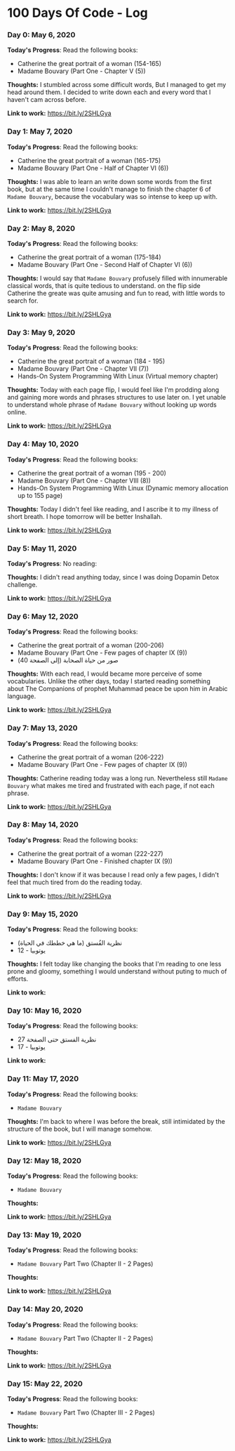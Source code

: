 
#  100 Days Of Code - Log

###  Day 0: May 6, 2020

**Today's Progress**: Read the following books:

* Catherine the great portrait of a woman (154-165)
* Madame Bouvary (Part One - Chapter V (5))

**Thoughts:** I stumbled across some difficult words, But I managed to get my head around them.
I decided to write down each and every word that I haven't cam across before.

**Link to work:** https://bit.ly/2SHLGya


###  Day 1: May 7, 2020

**Today's Progress**: Read the following books:

* Catherine the great portrait of a woman (165-175)
* Madame Bouvary (Part One - Half of Chapter VI (6))

**Thoughts:** I was able to learn an write down some words from the first book, but at the same time
I couldn't manage to finish the chapter 6 of `Madame Bouvary`, because the vocabulary was so intense to keep up with.

**Link to work:** https://bit.ly/2SHLGya


###  Day 2: May 8, 2020

**Today's Progress**: Read the following books:

* Catherine the great portrait of a woman (175-184)
* Madame Bouvary (Part One - Second Half of Chapter VI (6))

**Thoughts:** I would say that `Madame Bouvary` profusely filled with innumerable classical words, that is quite tedious to understand. on the flip side Catherine the greate was quite amusing and fun to read, with little words to search for.

**Link to work:** https://bit.ly/2SHLGya


###  Day 3: May 9, 2020

**Today's Progress**: Read the following books:

* Catherine the great portrait of a woman (184 - 195)
* Madame Bouvary (Part One - Chapter VII (7))
* Hands-On System Programming With Linux (Virtual memory chapter)


**Thoughts:** Today with each page flip, I would feel like I'm prodding along and gaining more words and phrases structures to use later on. I yet unable to understand whole phrase of `Madame Bouvary` without looking up words online.

**Link to work:** https://bit.ly/2SHLGya


###  Day 4: May 10, 2020

**Today's Progress**: Read the following books:

* Catherine the great portrait of a woman (195 - 200)
* Madame Bouvary (Part One - Chapter VIII (8))
* Hands-On System Programming With Linux (Dynamic memory allocation up to 155 page)


**Thoughts:** Today I didn't feel like reading, and I ascribe it to my illness of short breath. I hope tomorrow will be better Inshallah.

**Link to work:** https://bit.ly/2SHLGya


###  Day 5: May 11, 2020

**Today's Progress**: No reading:


**Thoughts:** I didn't read anything today, since I was doing Dopamin Detox challenge.

**Link to work:** https://bit.ly/2SHLGya


###  Day 6: May 12, 2020

**Today's Progress**: Read the following books:

* Catherine the great portrait of a woman (200-206)
* Madame Bouvary (Part One - Few pages of chapter IX (9))
* صور من حياة الصحابة (إلى الصفحة 40)


**Thoughts:** With each read, I would became more perceive of some vocabularies. Unlike the other days, today I started reading something about The Companions of prophet Muhammad peace be upon him in Arabic language.

**Link to work:** https://bit.ly/2SHLGya


###  Day 7: May 13, 2020

**Today's Progress**: Read the following books:

* Catherine the great portrait of a woman (206-222)
* Madame Bouvary (Part One - Few pages of chapter IX (9))


**Thoughts:** Catherine reading today was a long run. Nevertheless still `Madame Bouvary` what makes me tired and frustrated with each page, if not each phrase.

**Link to work:** https://bit.ly/2SHLGya


###  Day 8: May 14, 2020

**Today's Progress**: Read the following books:

* Catherine the great portrait of a woman (222-227)
* Madame Bouvary (Part One - Finished chapter IX (9))


**Thoughts:** I don't know if it was because I read only a few pages, I didn't feel that much tired from do the reading today.

**Link to work:** https://bit.ly/2SHLGya


###  Day 9: May 15, 2020

**Today's Progress**: Read the following books:

* نظرية الفُستق (ما هي خططك في الحياة)
* يوتوبيا - 12


**Thoughts:** I felt today like changing the books that I'm reading to one less prone and gloomy, something I would understand without puting to much of efforts.

**Link to work:**


###  Day 10: May 16, 2020

**Today's Progress**: Read the following books:

* نظرية الفستق حتى الصفحة 27
* يوتوبيا - 17

**Link to work:**


###  Day 11: May 17, 2020

**Today's Progress**: Read the following books:

* `Madame Bouvary`


**Thoughts:** I'm back to where I was before the break, still intimidated by the structure of the book, but I will manage somehow.

**Link to work:** https://bit.ly/2SHLGya

###  Day 12: May 18, 2020

**Today's Progress**: Read the following books:

* `Madame Bouvary`


**Thoughts:** 

**Link to work:** https://bit.ly/2SHLGya


###  Day 13: May 19, 2020

**Today's Progress**: Read the following books:

* `Madame Bouvary` Part Two (Chapter II - 2 Pages)


**Thoughts:** 

**Link to work:** https://bit.ly/2SHLGya


###  Day 14: May 20, 2020

**Today's Progress**: Read the following books:

* `Madame Bouvary` Part Two (Chapter II - 2 Pages)


**Thoughts:** 

**Link to work:** https://bit.ly/2SHLGya


###  Day 15: May 22, 2020

**Today's Progress**: Read the following books:

* `Madame Bouvary` Part Two (Chapter III - 2 Pages)


**Thoughts:** 

**Link to work:** https://bit.ly/2SHLGya